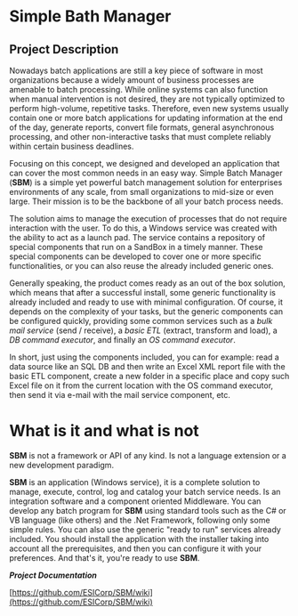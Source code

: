 # Simple Bath Manager

## Project Description

Nowadays batch applications are still a key piece of software in most organizations because a widely amount of business processes are amenable to batch processing. While online systems can also function when manual intervention is not desired, they are not typically optimized to perform high-volume, repetitive tasks. Therefore, even new systems usually contain one or more batch applications for updating information at the end of the day, generate reports, convert file formats, general asynchronous processing, and other non-interactive tasks that must complete reliably within certain business deadlines.

Focusing on this concept, we designed and developed an application that can cover the most common needs in an easy way. Simple Batch Manager (**SBM**) is a simple yet powerful batch management solution for enterprises environments of any scale, from small organizations to mid-size or even large. Their mission is to be the backbone of all your batch process needs.

The solution aims to manage the execution of processes that do not require interaction with the user. To do this, a Windows service was created with the ability to act as a launch pad. The service contains a repository of special components that run on a SandBox in a timely manner. These special components can be developed to cover one or more specific functionalities, or you can also reuse the already included generic ones.

Generally speaking, the product comes ready as an out of the box solution, which means that after a successful install, some generic functionality is already included and ready to use with minimal configuration. Of course, it depends on the complexity of your tasks, but the generic components can be configured quickly, providing some common services such as a _bulk mail service_ (send / receive), a _basic ETL_ (extract, transform and load), a _DB command executor_, and finally an _OS command executor_.

In short, just using the components included, you can for example: read a data source like an SQL DB and then write an Excel XML report file with the basic ETL component, create a new folder in a specific place and copy such Excel file on it from the current location with the OS command executor, then send it via e-mail with the mail service component, etc.



# What is it and what is not

**SBM** is not a framework or API of any kind. Is not a language extension or a new development paradigm. 

**SBM** is an application (Windows service), it is a complete solution to manage, execute, control, log and catalog your batch service needs. Is an integration software and a component oriented Middleware. You can develop any batch program for **SBM** using standard tools such as the C# or VB language (like others) and the .Net Framework, following only some simple rules. You can also use the generic "ready to run" services already included. You should install the application with the installer taking into account all the prerequisites, and then you can configure it with your preferences. And that's it, you're ready to use **SBM**.


***Project Documentation***

[https://github.com/ESICorp/SBM/wiki](https://github.com/ESICorp/SBM/wiki)
